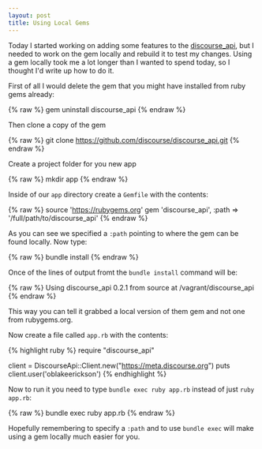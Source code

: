 ```yaml
---
layout: post
title: Using Local Gems
---
```


Today I started working on adding some features to the [discourse_api](), but I needed to work on the gem locally and rebuild it to test my changes. Using a gem locally took me a lot longer than I wanted to spend today, so I thought I'd write up how to do it.

First of all I would delete the gem that you might have installed from ruby gems already:

{% raw %}
    gem uninstall discourse_api
{% endraw %}

Then clone a copy of the gem

{% raw %}
    git clone https://github.com/discourse/discourse_api.git
{% endraw %}

Create a project folder for you new app

{% raw %}
    mkdir app
{% endraw %}

Inside of our `app` directory create a `Gemfile` with the contents:

{% raw %}
    source 'https://rubygems.org'
    gem 'discourse_api', :path => '/full/path/to/discourse_api'
{% endraw %}

As you can see we specified a `:path` pointing to where the gem can be found locally. Now type:

{% raw %}
    bundle install
{% endraw %}

Once of the lines of output fromt the `bundle install` command will be:

{% raw %}
    Using discourse_api 0.2.1 from source at /vagrant/discourse_api
{% endraw %}

This way you can tell it grabbed a local version of them gem and not one from rubygems.org.

Now create a file called `app.rb` with the contents:

{% highlight ruby %}
require "discourse_api"

client = DiscourseApi::Client.new("https://meta.discourse.org")
puts client.user('oblakeerickson')
{% endhighlight %}

Now to run it you need to type `bundle exec ruby app.rb` instead of just `ruby app.rb`:

{% raw %}
    bundle exec ruby app.rb
{% endraw %}

Hopefully remembering to specify a `:path` and to use `bundle exec` will make using a gem locally much easier for you.
